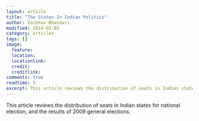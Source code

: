 ```yaml
---
layout: article
title: "The States In Indian Politics"
author: Vaibhav Bhandari
modified: 2014-03-05
category: articles
tags: []
image: 
  feature: 
  location: 
  locationlink: 
  credit: 
  creditlink: 
comments: true
readtime: 5
excerpt: This article reviews the distribution of seats in Indian states for national election, and the results of 2009 general elections.
---
```

This article reviews the distribution of seats in Indian states for national election, and the results of 2009 general elections.

<div id="map"></div>

<script type="text/javascript" src="http://mbostock.github.com/d3/d3.js"></script>
<script type="text/javascript">
  d3.xml("/assets/images/india-map.svg", "image/svg+xml", function(xml) {
    document.getElementById("map").appendChild(xml.documentElement);
    d3.json("/data/2009-general-elections.json", function(json){
      datum = json;
      datum.forEach(function(data, i){
        d3.select("#" + data.state)
        .on('mouseover', function(d){
          d3.select(this).style({opacity: '0.8'})

          })
        .on('mouseout', function(d){
          d3.select(this).style({opacity: '1.0'})
        })
      })
    })
  });
</script>